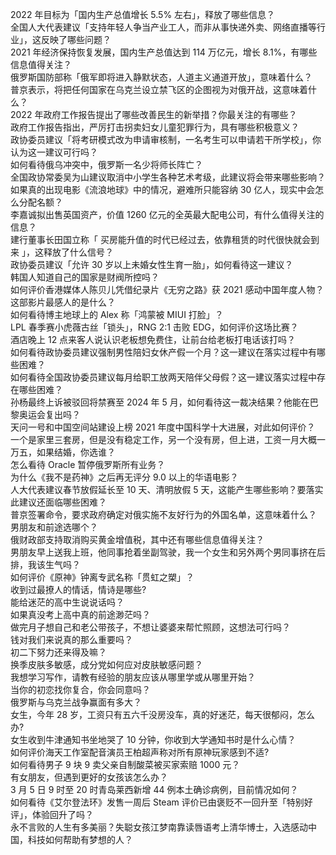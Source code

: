 2022 年目标为「国内生产总值增长 5.5% 左右」，释放了哪些信息？  
全国人大代表建议「支持年轻人争当产业工人，而非从事快递外卖、网络直播等行业」，这反映了哪些问题？  
2021 年经济保持恢复发展，国内生产总值达到 114 万亿元，增长 8.1%，有哪些信息值得关注？  
俄罗斯国防部称「俄军即将进入静默状态，人道主义通道开放」，意味着什么？  
普京表示，将把任何国家在乌克兰设立禁飞区的企图视为对俄开战，这意味着什么？  
2022 年政府工作报告提出了哪些改善民生的新举措？你最关注的有哪些？  
政府工作报告指出，严厉打击拐卖妇女儿童犯罪行为，具有哪些积极意义？  
政协委员建议「将考研模式改为申请审核制，一名考生可以申请若干所学校」，你认为这一建议可行吗？  
如何看待俄乌冲突中，俄罗斯一名少将师长阵亡？  
全国政协常委吴为山建议取消中小学生各种艺术考级，此建议将会带来哪些影响？  
如果真的出现电影《流浪地球》中的情况，避难所只能容纳 30 亿人，现实中会怎么分配名额？  
李嘉诚拟出售英国资产，价值 1260 亿元的全英最大配电公司，有什么值得关注的信息？  
建行董事长田国立称「 买房能升值的时代已经过去，依靠租赁的时代很快就会到来 」，这释放了什么信号？  
政协委员建议「允许 30 岁以上未婚女性生育一胎」，如何看待这一建议？  
韩国人知道自己的国家是财阀所控吗？  
如何评价香港媒体人陈贝儿凭借纪录片《无穷之路》获 2021 感动中国年度人物？这部影片最感人的是什么？  
如何看待博主地球上的 Alex 称「鸿蒙被 MIUI 打脸」？  
LPL 春季赛小虎薇古丝「锁头」，RNG 2:1 击败 EDG，如何评价这场比赛？  
酒店晚上 12 点来客人说认识老板想免费住，让前台给老板打电话该打吗？  
如何看待政协委员建议强制男性陪妇女休产假一个月？这一建议在落实过程中有哪些困难？  
如何看待全国政协委员建议每月给职工放两天陪伴父母假？这一建议落实过程中存在哪些困难？  
孙杨最终上诉被驳回将禁赛至 2024 年 5 月，如何看待这一裁决结果？他能在巴黎奥运会复出吗？  
天问一号和中国空间站建设上榜 2021 年度中国科学十大进展，对此如何评价？  
一个是家里三套房，但是没有稳定工作，另一个没有房，但上进，工资一月大概一万五，如果结婚，你选谁？  
怎么看待 Oracle 暂停俄罗斯所有业务？  
为什么《我不是药神》之后再无评分 9.0 以上的华语电影？  
人大代表建议春节放假延长至 10 天、清明放假 5 天，这能产生哪些影响？要落实此建议还面临哪些困难？  
普京签署命令，要求政府确定对俄实施不友好行为的外国名单，这意味着什么？  
男朋友和前途选哪个？  
俄财政部支持取消购买黄金增值税，其中还有哪些信息值得关注？  
男朋友早上送我上班，他同事抢着坐副驾驶，我一个女生和另外两个男同事挤在后排，我该生气吗？  
如何评价《原神》钟离专武名称「贯虹之槊」？  
收到过最撩人的情话，情诗是哪些?  
能给迷茫的高中生说说话吗？  
如果真没考上高中真的前途渺茫吗？  
做完月子想自己和老公带孩子，不想让婆婆来帮忙照顾，这想法可行吗？  
钱对我们来说真的那么重要吗？  
初二下努力还来得及嘛？  
换季皮肤多敏感，成分党如何应对皮肤敏感问题？  
我想学习写作，请教有经验的朋友应该从哪里学或从哪里开始？  
当你的初恋找你复合，你会同意吗？  
俄罗斯与乌克兰战争赢面有多大？  
女生，今年 28 岁，工资只有五六千没房没车，真的好迷茫，每天很郁闷，怎么办?  
女生收到牛津通知书坐地哭了 10 分钟，你收到大学通知书时是什么心情？  
如何评价海天工作室配音演员王柏超声称对所有原神玩家感到不适?  
如何看待男子 9 块 9 卖父亲自制酸菜被买家索赔 1000 元？  
有女朋友，但遇到更好的女孩该怎么办？  
3 月 5 日 9 时至 20 时青岛莱西新增 44 例本土确诊病例，目前情况如何？  
如何看待《艾尔登法环》发售一周后 Steam 评价已由褒贬不一回升至「特别好评」，体验回升了吗？  
永不言败的人生有多美丽？失聪女孩江梦南靠读唇语考上清华博士，入选感动中国，科技如何帮助有梦想的人？  
